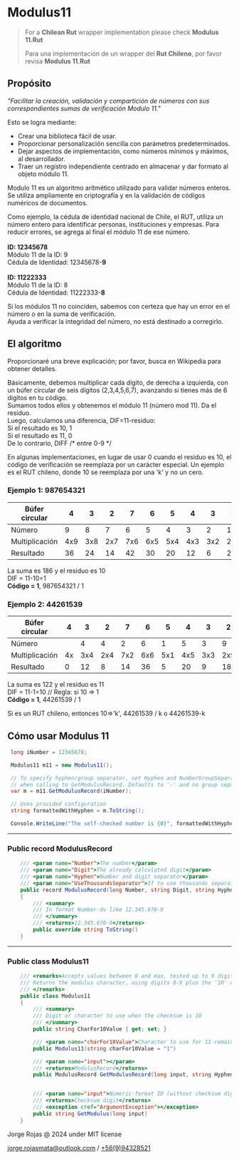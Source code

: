 # Modulus11

> For a **Chilean Rut** wrapper implementation please check **Modulus 11.Rut**
>
> Para una implementación de un wrapper del **Rut Chileno**, por favor revisa **Modulus 11.Rut**

 
## Propósito
*"Facilitar la creación, validación y compartición de números con sus correspondientes sumas de verificación Modulo 11."*

Esto se logra mediante:
- Crear una biblioteca fácil de usar.
- Proporcionar personalización sencilla con parámetros predeterminados.
- Dejar aspectos de implementación, como números mínimos y máximos, al desarrollador.
- Traer un registro independiente centrado en almacenar y dar formato al objeto módulo 11.

Modulo 11 es un algoritmo aritmético utilizado para validar números enteros. Se utiliza ampliamente en criptografía y en la validación de códigos numéricos de documentos.

Como ejemplo, la cédula de identidad nacional de Chile, el RUT, utiliza un número entero para identificar personas, instituciones y empresas. Para reducir errores, se agrega al final el módulo 11 de ese número.\
\
**ID: 12345678**\
Módulo 11 de la ID: 9\
Cédula de Identidad: 12345678-**9**\
\
**ID: 11222333**\
Módulo 11 de la ID: 8\
Cédula de Identidad: 11222333-**8**

Si los módulos 11 no coinciden, sabemos con certeza que hay un error en el número o en la suma de verificación.\
Ayuda a verificar la integridad del número, no está destinado a corregirlo.


## El algoritmo

Proporcionaré una breve explicación; por favor, busca en Wikipedia para obtener detalles.

Básicamente, debemos multiplicar cada dígito, de derecha a izquierda, con un búfer circular de seis dígitos (2,3,4,5,6,7), avanzando si tienes más de 6 dígitos en tu código.\
Sumamos todos ellos y obtenemos el módulo 11 (número mod 11). Da el residuo.\
Luego, calculamos una diferencia, DIF=11-residuo:\
 Si el resultado es 10, 1\
 Si el resultado es 11, 0\
 De lo contrario, DIFF /* entre 0-9 */

En algunas implementaciones, en lugar de usar 0 cuando el residuo es 10, el código de verificación se reemplaza por un carácter especial. Un ejemplo es el RUT chileno, donde 10 se reemplaza por una 'k' y no un cero.


### Ejemplo 1: 987654321

| Búfer circular	| 4	 | 3	 | 2	 | 7	 | 6	 | 5	 | 4	 | 3	 | 2	 | 
| --- 	            | --- 	 | --- 	 | --- 	 | --- 	 | --- 	 | --- 	 | --- 	 | --- 	 | --- 	 | 
| Número	        | 9	 | 8	 | 7	 | 6	 | 5	 | 4	 | 3	 | 2	 | 1	 | 
| Multiplicación	| 4x9	 | 3x8	 | 2x7	 | 7x6	 | 6x5	 | 5x4	 | 4x3	 | 3x2	 | 2x1	 | 
| Resultado	        | 36	 | 24	 | 14	 | 42	 | 30	 | 20	 | 12	 | 6	 | 2	 | 

La suma es 186 y el residuo es 10\
DIF = 11-10=1\
**Código = 1**, 987654321 / 1

### Ejemplo 2: 44261539

| Búfer circular	| 4	 | 3	 | 2	 | 7	 | 6	 | 5	 | 4	 | 3	 | 2	 | 
| --- 	            | ---	| ---	| --- 	| --- 	| --- 	| --- 	| --- 	| --- 	| --- 	 | 
| Número	        | 	 | 4	 | 4	 | 2	 | 6	 | 1	 | 5	 | 3	 | 9	 | 
| Multiplicación	| 4x	 | 3x4	 | 2x4	 | 7x2	 | 6x6	 | 5x1	 | 4x5	 | 3x3	 | 2x9	 | 
| Resultado	        | 0	 | 12	 | 8	 | 14	 | 36	 | 5	 | 20	 | 9	 | 18	 | 

La suma es 122 y el residuo es 11\
DIF = 11-1=10 // Regla: si 10 => 1\
**Código = 1**, 44261539 / 1

Si es un RUT chileno, entonces 10=>'k', 44261539 / k o 44261539-k


## Cómo usar Modulus 11

```csharp
 long iNumber = 12345678;

 Modulus11 m11 = new Modulus11();

 // To specify hyphen/group separator, set Hyphen and NumberGroupSeparator parameters
 // when calling to GetModulusRecord. Defaults to '-' and no group separator.
 var m = m11.GetModulusRecord(iNumber);

 // Uses provided configuration
 string formattedWithHyphen = m.ToString();

 Console.WriteLine("The self-checked number is {0}", formattedWithHyphen); 

```
---
### Public record ModulusRecord
```csharp        
    /// <param name="Number">The number</param>
    /// <param name="Digit">The already calculated digit</param>
    /// <param name="Hyphen">Number and digit separator</param>
    /// <param name="UseThousandsSeparator">If to use thousands separator</param>
    public record ModulusRecord(long Number, string Digit, string Hyphen = "-", string NumberGroupSeparator = "")
    {
        /// <summary>
        /// In format Number-dv like 12.345.678-9
        /// </summary>
        /// <returns>12.345.678-9</returns>
        public override string ToString()
    }
```
---
### Public class Modulus11
```csharp        
    /// <remarks>Accepts values between 0 and max, tested up to 9 digits
    /// Returns the modulus character, using digits 0-9 plus the '10' character
    /// </remarks>
    public class Modulus11
    {
        /// <summary>
        /// Digit or character to use when the checksum is 10
        /// </summary>
        public string CharFor10Value { get; set; }

        /// <param name="charFor10Value">Character to use for 11-remainder=10, defaults to 1</param>
        public Modulus11(string charFor10Value = "1")

        /// <param name="input"></param>
        /// <returns>ModulusRecord</returns>
        public ModulusRecord GetModulusRecord(long input, string Hyphen = "-", string NumberGroupSeparator = "")


        /// <param name="input">Numeric-format ID (without checksum digit)</param>
        /// <returns>Checksum digit</returns>
        /// <exception cref="ArgumentException"></exception>
        public string GetModulus(long input)
    }

```


Jorge Rojas @ 2024 under MIT license

jorge.rojasmata@outlook.com  /  [+56(9)94328521](tel:+56994328521)